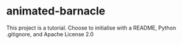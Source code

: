 # animated-barnacle
This project is a tutorial. Choose to initialise with a README, Python .gitignore, and Apache License 2.0
